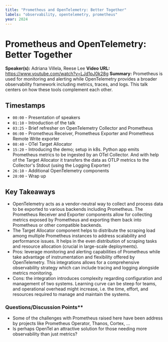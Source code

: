 ```yaml
---
title: "Prometheus and OpenTelemetry: Better Together"
labels: "observability, opentelemetry, prometheus"
year: 2024
---
```


# Prometheus and OpenTelemetry: Better Together

**Speaker(s):** Adriana Villela, Reese Lee
**Video URL:** https://www.youtube.com/watch?v=LJd1pJ0k28g
**Summary:** Prometheus is used for monitoring and alerting while OpenTelemetry provides a broader observability framework including metrics, traces, and logs. This talk centers on how these tools complement each other.

## Timestamps

- `00:00` - Presentation of speakers
- `01:10` - Introduction of the talk
- `03:25` - Brief refresher on OpenTelemetry Collector and Prometheus
- `06:00` - Prometheus Receiver, Prometheus Exporter and Prometheus Remote Write exporter
- `08:40` - OTel Target Allocator
- `15:20` - Introducing the demo; setup in k8s. Python app emits Prometheus metrics to be ingested by an OTel Collector. And with help of the Target Allocator it transfers the data as OTLP metrics to the Collector's Stdout (using the Logging Exporter)
- `26:10` - Additional OpenTelemetry components
- `28:00` - Wrap up

## Key Takeaways

- OpenTelemetry acts as a vendor-neutral way to collect and process data to be exported to various backends including Prometheus. The Prometheus Receiver and Exporter components allow for collecting metrics exposed by Prometheus and exporting them back into Prometheus or other compatible backends.
- The Target Allocator component helps to distribute the scraping load among multiple Prometheus instances to address scalability and performance issues. It helps in the even distribution of scraping tasks and resource allocation (crucial in large-scale deployments).
- Pros: leverage monitoring and alerting capabilities of Prometheus while take advantage of instrumentation and flexibility offered by OpenTelemetry. This integrations allows for a comprehensive observability strategy which can include tracing and logging alongside metrics monitoring.
- Cons: the integration introduces complexity regarding configuration and management of two systems. Learning curve can be steep for teams, and operational overhead might increase, i.e. the time, effort, and resources required to manage and maintain the systems.

### Questions/Discussion Points**

- Some of the challenges with Prometheus raised here have been address by projects like Prometheus Operator, Thanos, Cortex, ...
- Is perhaps OpenTel an attractive solution for those needing more observability than just metrics?
